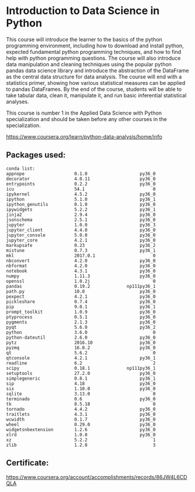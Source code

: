 # Introduction to Data Science in Python

This course will introduce the learner to the basics of the python programming environment, including how to download and install python, expected fundamental python programming techniques, and how to find help with python programming questions. The course will also introduce data manipulation and cleaning techniques using the popular python pandas data science library and introduce the abstraction of the DataFrame as the central data structure for data analysis. The course will end with a statistics primer, showing how various statistical measures can be applied to pandas DataFrames. By the end of the course, students will be able to take tabular data, clean it,  manipulate it, and run basic inferential statistical analyses.

This course is number 1 in the Applied Data Science with Python specialization and should be taken before any other courses in the specialization.

https://www.coursera.org/learn/python-data-analysis/home/info

## Packages used:
``` 
conda list:
appnope                   0.1.0                    py36_0
decorator                 4.0.11                   py36_0
entrypoints               0.2.2                    py36_0
icu                       54.1                          0
ipykernel                 4.5.2                    py36_0
ipython                   5.1.0                    py36_1
ipython_genutils          0.1.0                    py36_0
ipywidgets                5.2.2                    py36_1
jinja2                    2.9.4                    py36_0
jsonschema                2.5.1                    py36_0
jupyter                   1.0.0                    py36_3
jupyter_client            4.4.0                    py36_0
jupyter_console           5.0.0                    py36_0
jupyter_core              4.2.1                    py36_0
markupsafe                0.23                     py36_2
mistune                   0.7.3                    py36_1
mkl                       2017.0.1                      0
nbconvert                 4.2.0                    py36_0
nbformat                  4.2.0                    py36_0
notebook                  4.3.1                    py36_0
numpy                     1.11.3                   py36_0
openssl                   1.0.2j                        0
pandas                    0.19.2              np111py36_1
path.py                   10.0                     py36_0
pexpect                   4.2.1                    py36_0
pickleshare               0.7.4                    py36_0
pip                       9.0.1                    py36_1
prompt_toolkit            1.0.9                    py36_0
ptyprocess                0.5.1                    py36_0
pygments                  2.1.3                    py36_0
pyqt                      5.6.0                    py36_2
python                    3.6.0                         0
python-dateutil           2.6.0                    py36_0
pytz                      2016.10                  py36_0
pyzmq                     16.0.2                   py36_0
qt                        5.6.2                         0
qtconsole                 4.2.1                    py36_1
readline                  6.2                           2
scipy                     0.18.1              np111py36_1
setuptools                27.2.0                   py36_0
simplegeneric             0.8.1                    py36_1
sip                       4.18                     py36_0
six                       1.10.0                   py36_0
sqlite                    3.13.0                        0
terminado                 0.6                      py36_0
tk                        8.5.18                        0
tornado                   4.4.2                    py36_0
traitlets                 4.3.1                    py36_0
wcwidth                   0.1.7                    py36_0
wheel                     0.29.0                   py36_0
widgetsnbextension        1.2.6                    py36_0
xlrd                      1.0.0                    py36_0
xz                        5.2.2                         1
zlib                      1.2.8                         3
```

## Certificate:
https://www.coursera.org/account/accomplishments/records/86JW4L6CDQLA
